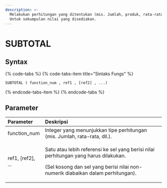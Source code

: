 ```yaml
---
description: >-
  Melakukan perhitungan yang ditentukan (mis. Jumlah, produk, rata-rata, dll.)
  Untuk sekumpulan nilai yang disediakan.
---
```


# SUBTOTAL

## Syntax

{% code-tabs %}
{% code-tabs-item title="Sintaks Fungs" %}
```text
SUBTOTAL ( function_num , ref1 , [ref2] , ...)
```
{% endcode-tabs-item %}
{% endcode-tabs %}

## Parameter

<table>
  <thead>
    <tr>
      <th style="text-align:left">Parameter</th>
      <th style="text-align:left">Deskripsi</th>
    </tr>
  </thead>
  <tbody>
    <tr>
      <td style="text-align:left">function_num</td>
      <td style="text-align:left">Integer yang menunjukkan tipe perhitungan (mis. Jumlah, rata-rata, dll.).</td>
    </tr>
    <tr>
      <td style="text-align:left">ref1, [ref2], ...</td>
      <td style="text-align:left">
        <p>Satu atau lebih referensi ke sel yang berisi nilai perhitungan yang harus
          dilakukan.
          <br />
        </p>
        <p>(Sel kosong dan sel yang berisi nilai non-numerik diabaikan dalam perhitungan).</p>
      </td>
    </tr>
  </tbody>
</table>